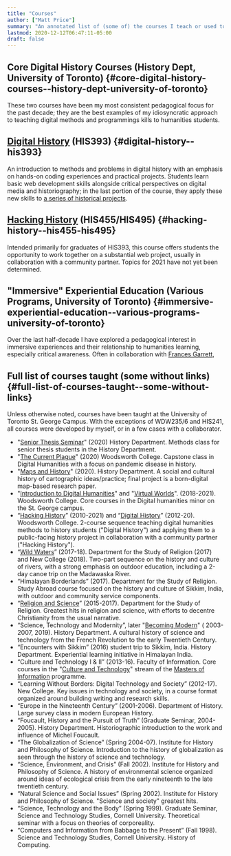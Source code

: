 ```yaml
---
title: "Courses"
author: ["Matt Price"]
summary: "An annotated list of (some of) the courses I teach or used to teach"
lastmod: 2020-12-12T06:47:11-05:00
draft: false
---
```


<section class="outline-1">
  <section></section>

## Core Digital History Courses (History Dept, University of Toronto) {#core-digital-history-courses--history-dept-university-of-toronto}

These two courses have been my most consistent pedagogical focus for the past decade; they are the best examples of my idiosyncratic approach to teaching digital methods and programmings kills to humanities students.  

</section>

<section class="outline-1">
  <section></section>

## [Digital History](https://digitalhistory.github.io/dh-website/) (HIS393) {#digital-history--his393}

An introduction to methods and problems in digital history with an emphasis on hands-on coding experiences and practical projects.  Students learn basic web development skills alongside critical perspectives on digital media and historiography; in the last portion of the course, they apply these new skills to [a series of historical projects](https://github.com/DigitalHistory/advanced-topics).  

</section>

<section class="outline-1">
  <section></section>

## [Hacking History](https://github.com/HackingHistory/) (HIS455/HIS495) {#hacking-history--his455-his495}

Intended primarily for graduates of HIS393, this course offers students the opportunity to work together on a substantial web project, usually in collaboration with a community partner. Topics for 2021 have not yet been determined.  

</section>

<section class="outline-1">
  <section></section>

## "Immersive" Experiential Education (Various Programs, University of Toronto) {#immersive-experiential-education--various-programs-university-of-toronto}

Over the last half-decade I have explored a pedagogical interest in immersive experiences and their relationship to humanities learning, especially critical awareness. Often in collaboration with [Frances Garrett](http://francesgarrett.chass.utoronto.ca/),  

</section>

<section class="outline-1">
  <section></section>

## Full list of courses taught (some without links) {#full-list-of-courses-taught--some-without-links}

Unless otherwise noted, courses have been taught at the University of Toronto St. George Campus. With the exceptions of WDW235/6 and HIS241, all courses were developed by myself, or in a few cases with a collaborator.  

-   "[Senior Thesis Seminar](https://www.history.utoronto.ca/undergraduate/curriculum-course-information/current-undergraduate-fallwinter-courses/400-level#HIS475H1/HIS476Y1)" (2020) History Department. Methods class for senior thesis students in the History Department.
-   "[The Current Plague](https://github.com/DigitalHistory/current-plague)" (2020) Woodsworth College. Capstone class in Digital Humanities with a focus on pandemic disease in history.
-   "[Maps and History](https://github.com/DigitalHistory/maps-and-history)" (2020). History Department. A social and cultural history of cartographic ideas/practice; final project is a born-digital map-based research paper.
-   "[Introduction to Digital Humanities](https://fas.calendar.utoronto.ca/course/wdw235h1)" and "[Virtual Worlds](https://fas.calendar.utoronto.ca/course/wdw236h1)". (2018-2021). Woodsworth College. Core courses in the Digital humanities minor on the St. George campus.
-   “[Hacking History](https://github.com/HackingHistory/)” (2010-2021) and “[Digital History](https://digitalhistory.github.io/dh-website/)” (2012-20). Woodsworth College. 2-course sequence teaching digital humanities methods to history students ("Digital History") and applying them to a public-facing history project in collaboration with a community partner ("Hacking History").
-   “[Wild Waters](https://wildwaters.github.io/)” (2017-18). Department for the Study of Religion (2017) and New College (2018). Two-part sequence on the history and culture of rivers, with a strong emphasis on outdoor education, including a 2-day canoe trip on the Madawaska River.
-   “Himalayan Borderlands” (2017). Department for the Study of Religion. Study Abroad course focused on the history and culture of Sikkim, India, with outdoor and community service components.
-   “[Religion and Science](https://github.com/titaniumbones/Religion-and-Science)” (2015-2017). Department for the Study of Religion. Greatest hits in religion and science, with efforts to decentre Christianity from the usual narrative.
-   “Science, Technology and Modernity”, later "[Becoming Modern](https://becoming-modern.github.io/)" ( 2003-2007, 2019). History Department. A cultural history of science and technology from the French Revolution to the early Twentieth Century.
-   “Encounters with Sikkim” (2016) student trip to Sikkim, India. History Department. Experiential learning initiative in Himalayan India.
-   “Culture and Technology I & II” (2013-16). Faculty of Information. Core courses in the "[Culture and Technology](https://ischool.utoronto.ca/current-students/programs-courses/programs-of-study/master-of-information/culture-technology-ct/)" stream of the [Masters of Information](https://ischool.utoronto.ca/current-students/programs-courses/programs-of-study/master-of-information/) programme.
-   “Learning Without Borders: Digital Technology and Society” (2012-17). New College. Key issues in technology and society, in a course format organized around building writing and research skills.
-   “Europe in the Nineteenth Century” (2001-2006). Department of History. Large survey class in modern European History.
-   “Foucault, History and the Pursuit of Truth” (Graduate Seminar, 2004-2005). History Department. Historiographic introduction to the work and influence of Michel Foucault.
-   “The Globalization of Science” (Spring 2004-07). Institute for History and Philosophy of Science. Introduction to the history of globalization as seen through the history of science and technology.
-   “Science, Environment, and Crisis” (Fall 2002). Institute for History and Philosophy of Science. A history of environmental science organized around ideas of ecological crisis from the early nineteenth to the late twentieth century.
-   “Natural Science and Social Issues” (Spring 2002). Institute for History and Philosophy of Science. "Science and society" greatest hits.
-   “Science, Technology and the Body” (Spring 1999). Graduate Seminar, Science and Technology Studies, Cornell University. Theoretical seminar with a focus on theories of corporeality.
-   “Computers and Information from Babbage to the Present” (Fall 1998). Science and Technology Studies, Cornell University. History of Computing.

</section>
